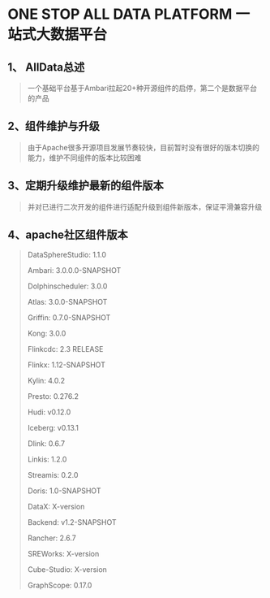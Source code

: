 # ONE STOP ALL DATA PLATFORM 一站式大数据平台

## 1、 AllData总述
>
> 一个基础平台基于Ambari拉起20+种开源组件的启停，第二个是数据平台的产品
>
## 2、组件维护与升级
>
> 由于Apache很多开源项目发展节奏较快，目前暂时没有很好的版本切换的能力，维护不同组件的版本比较困难
>
## 3、定期升级维护最新的组件版本
>
> 并对已进行二次开发的组件进行适配升级到组件新版本，保证平滑兼容升级
>
## 4、apache社区组件版本
>
> DataSphereStudio: 1.1.0
> 
> Ambari: 3.0.0.0-SNAPSHOT
> 
> Dolphinscheduler: 3.0.0
> 
> Atlas: 3.0.0-SNAPSHOT
> 
> Griffin: 0.7.0-SNAPSHOT
> 
> Kong: 3.0.0
> 
> Flinkcdc: 2.3 RELEASE
> 
> Flinkx: 1.12-SNAPSHOT
> 
> Kylin: 4.0.2
> 
> Presto: 0.276.2
> 
> Hudi: v0.12.0
> 
> Iceberg: v0.13.1
> 
> Dlink: 0.6.7
> 
> Linkis: 1.2.0
> 
> Streamis: 0.2.0
> 
> Doris: 1.0-SNAPSHOT
> 
> DataX: X-version
> 
> Backend: v1.2-SNAPSHOT
> 
> Rancher: 2.6.7
> 
> SREWorks: X-version
> 
> Cube-Studio: X-version
> 
> GraphScope: 0.17.0
